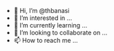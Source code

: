 - 👋 Hi, I’m @thbanasi
- 👀 I’m interested in ...
- 🌱 I’m currently learning ...
- 💞️ I’m looking to collaborate on ...
- 📫 How to reach me ...

<!---
thbanasi/thbanasi is a ✨ special ✨ repository because its `README.md` (this file) appears on your GitHub profile.
You can click the Preview link to take a look at your changes.
--->
